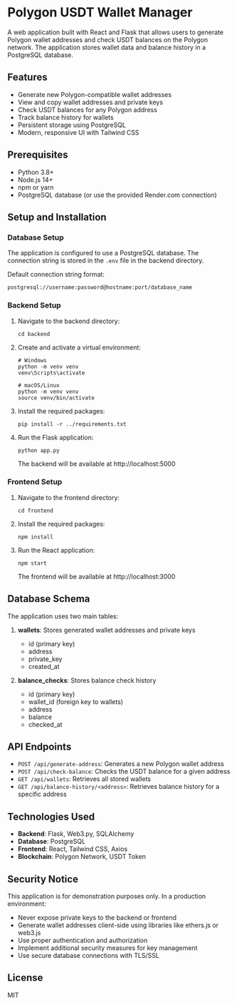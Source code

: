 # Polygon USDT Wallet Manager

A web application built with React and Flask that allows users to generate Polygon wallet addresses and check USDT balances on the Polygon network. The application stores wallet data and balance history in a PostgreSQL database.

## Features

- Generate new Polygon-compatible wallet addresses
- View and copy wallet addresses and private keys
- Check USDT balances for any Polygon address
- Track balance history for wallets
- Persistent storage using PostgreSQL
- Modern, responsive UI with Tailwind CSS

## Prerequisites

- Python 3.8+
- Node.js 14+
- npm or yarn
- PostgreSQL database (or use the provided Render.com connection)

## Setup and Installation

### Database Setup

The application is configured to use a PostgreSQL database. The connection string is stored in the `.env` file in the backend directory. 

Default connection string format:
```
postgresql://username:password@hostname:port/database_name
```

### Backend Setup

1. Navigate to the backend directory:
   ```
   cd backend
   ```

2. Create and activate a virtual environment:
   ```
   # Windows
   python -m venv venv
   venv\Scripts\activate

   # macOS/Linux
   python -m venv venv
   source venv/bin/activate
   ```

3. Install the required packages:
   ```
   pip install -r ../requirements.txt
   ```

4. Run the Flask application:
   ```
   python app.py
   ```
   The backend will be available at http://localhost:5000

### Frontend Setup

1. Navigate to the frontend directory:
   ```
   cd frontend
   ```

2. Install the required packages:
   ```
   npm install
   ```

3. Run the React application:
   ```
   npm start
   ```
   The frontend will be available at http://localhost:3000

## Database Schema

The application uses two main tables:

1. **wallets**: Stores generated wallet addresses and private keys
   - id (primary key)
   - address
   - private_key
   - created_at

2. **balance_checks**: Stores balance check history
   - id (primary key)
   - wallet_id (foreign key to wallets)
   - address
   - balance
   - checked_at

## API Endpoints

- `POST /api/generate-address`: Generates a new Polygon wallet address
- `POST /api/check-balance`: Checks the USDT balance for a given address
- `GET /api/wallets`: Retrieves all stored wallets
- `GET /api/balance-history/<address>`: Retrieves balance history for a specific address

## Technologies Used

- **Backend**: Flask, Web3.py, SQLAlchemy
- **Database**: PostgreSQL
- **Frontend**: React, Tailwind CSS, Axios
- **Blockchain**: Polygon Network, USDT Token

## Security Notice

This application is for demonstration purposes only. In a production environment:

- Never expose private keys to the backend or frontend
- Generate wallet addresses client-side using libraries like ethers.js or web3.js
- Use proper authentication and authorization
- Implement additional security measures for key management
- Use secure database connections with TLS/SSL

## License

MIT 